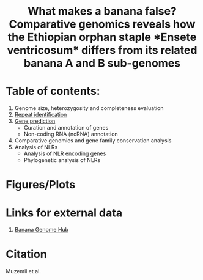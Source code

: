   <h1 style="text-align: center;">What makes a banana false? Comparative genomics reveals how the Ethiopian orphan staple *Ensete ventricosum* differs from its related banana A and B sub-genomes</h1>

# Table of contents:
1. Genome size, heterozygosity and completeness evaluation
2. [Repeat identification](repeat_identification/repeat_identfication.md)
3. [Gene prediction](gene_prediction/gene_prediction.md)
   - Curation and annotation of genes
   - Non-coding RNA (ncRNA) annotation
4. Comparative genomics and gene family conservation analysis
5. Analysis of NLRs
   - Analysis of NLR encoding genes
   - Phylogenetic analysis of NLRs

# Figures/Plots

# Links for external data
1. [Banana Genome Hub](https://banana-genome-hub.southgreen.fr)

# Citation 
Muzemil et al. 
